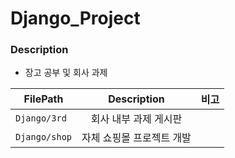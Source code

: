 # Django_Project
### Description
 - 장고 공부 및 회사 과제

 | FilePath | Description | 비고 |
|---|:---:|---:|
| `Django/3rd` | 회사 내부 과제 게시판 |  |
| `Django/shop` | 자체 쇼핑몰 프로젝트 개발 |  |